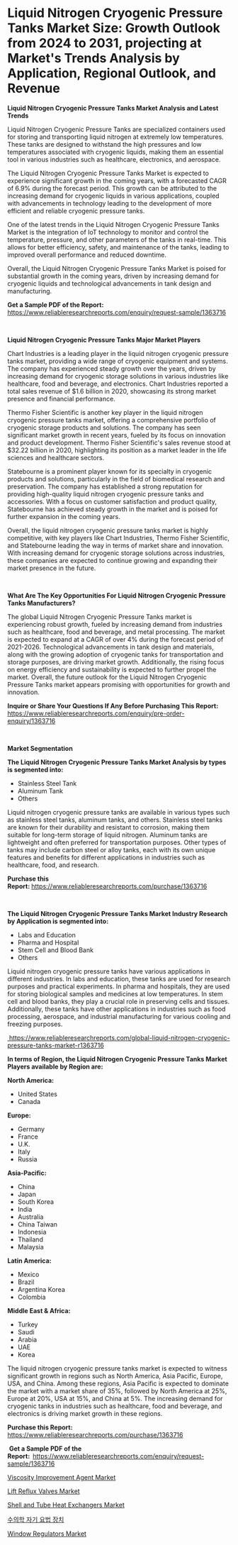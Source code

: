 <p><h1>Liquid Nitrogen Cryogenic Pressure Tanks Market Size: Growth Outlook from 2024 to 2031, projecting at Market's Trends Analysis by Application, Regional Outlook, and Revenue</h1></p><p><strong>Liquid Nitrogen Cryogenic Pressure Tanks Market Analysis and Latest Trends</strong></p>
<p><p>Liquid Nitrogen Cryogenic Pressure Tanks are specialized containers used for storing and transporting liquid nitrogen at extremely low temperatures. These tanks are designed to withstand the high pressures and low temperatures associated with cryogenic liquids, making them an essential tool in various industries such as healthcare, electronics, and aerospace.</p><p>The Liquid Nitrogen Cryogenic Pressure Tanks Market is expected to experience significant growth in the coming years, with a forecasted CAGR of 6.9% during the forecast period. This growth can be attributed to the increasing demand for cryogenic liquids in various applications, coupled with advancements in technology leading to the development of more efficient and reliable cryogenic pressure tanks.</p><p>One of the latest trends in the Liquid Nitrogen Cryogenic Pressure Tanks Market is the integration of IoT technology to monitor and control the temperature, pressure, and other parameters of the tanks in real-time. This allows for better efficiency, safety, and maintenance of the tanks, leading to improved overall performance and reduced downtime.</p><p>Overall, the Liquid Nitrogen Cryogenic Pressure Tanks Market is poised for substantial growth in the coming years, driven by increasing demand for cryogenic liquids and technological advancements in tank design and manufacturing.</p></p>
<p><strong>Get a Sample PDF of the Report:&nbsp;</strong> <a href="https://www.reliableresearchreports.com/enquiry/request-sample/1363716">https://www.reliableresearchreports.com/enquiry/request-sample/1363716</a></p>
<p>&nbsp;</p>
<p><strong>Liquid Nitrogen Cryogenic Pressure Tanks Major Market Players</strong></p>
<p><p>Chart Industries is a leading player in the liquid nitrogen cryogenic pressure tanks market, providing a wide range of cryogenic equipment and systems. The company has experienced steady growth over the years, driven by increasing demand for cryogenic storage solutions in various industries like healthcare, food and beverage, and electronics. Chart Industries reported a total sales revenue of $1.6 billion in 2020, showcasing its strong market presence and financial performance.</p><p>Thermo Fisher Scientific is another key player in the liquid nitrogen cryogenic pressure tanks market, offering a comprehensive portfolio of cryogenic storage products and solutions. The company has seen significant market growth in recent years, fueled by its focus on innovation and product development. Thermo Fisher Scientific's sales revenue stood at $32.22 billion in 2020, highlighting its position as a market leader in the life sciences and healthcare sectors.</p><p>Statebourne is a prominent player known for its specialty in cryogenic products and solutions, particularly in the field of biomedical research and preservation. The company has established a strong reputation for providing high-quality liquid nitrogen cryogenic pressure tanks and accessories. With a focus on customer satisfaction and product quality, Statebourne has achieved steady growth in the market and is poised for further expansion in the coming years. </p><p>Overall, the liquid nitrogen cryogenic pressure tanks market is highly competitive, with key players like Chart Industries, Thermo Fisher Scientific, and Statebourne leading the way in terms of market share and innovation. With increasing demand for cryogenic storage solutions across industries, these companies are expected to continue growing and expanding their market presence in the future.</p></p>
<p>&nbsp;</p>
<p><strong>What Are The Key Opportunities For Liquid Nitrogen Cryogenic Pressure Tanks Manufacturers?</strong></p>
<p><p>The global Liquid Nitrogen Cryogenic Pressure Tanks market is experiencing robust growth, fueled by increasing demand from industries such as healthcare, food and beverage, and metal processing. The market is expected to expand at a CAGR of over 4% during the forecast period of 2021-2026. Technological advancements in tank design and materials, along with the growing adoption of cryogenic tanks for transportation and storage purposes, are driving market growth. Additionally, the rising focus on energy efficiency and sustainability is expected to further propel the market. Overall, the future outlook for the Liquid Nitrogen Cryogenic Pressure Tanks market appears promising with opportunities for growth and innovation.</p></p>
<p><strong>Inquire or Share Your Questions If Any Before Purchasing This Report:</strong> <a href="https://www.reliableresearchreports.com/enquiry/pre-order-enquiry/1363716">https://www.reliableresearchreports.com/enquiry/pre-order-enquiry/1363716</a></p>
<p>&nbsp;</p>
<p><strong>Market Segmentation</strong></p>
<p><strong>The Liquid Nitrogen Cryogenic Pressure Tanks Market Analysis by types is segmented into:</strong></p>
<p><ul><li>Stainless Steel Tank</li><li>Aluminum Tank</li><li>Others</li></ul></p>
<p><p>Liquid nitrogen cryogenic pressure tanks are available in various types such as stainless steel tanks, aluminum tanks, and others. Stainless steel tanks are known for their durability and resistant to corrosion, making them suitable for long-term storage of liquid nitrogen. Aluminum tanks are lightweight and often preferred for transportation purposes. Other types of tanks may include carbon steel or alloy tanks, each with its own unique features and benefits for different applications in industries such as healthcare, food, and research.</p></p>
<p><strong>Purchase this Report:&nbsp;</strong><a href="https://www.reliableresearchreports.com/purchase/1363716">https://www.reliableresearchreports.com/purchase/1363716</a></p>
<p>&nbsp;</p>
<p><strong>The Liquid Nitrogen Cryogenic Pressure Tanks Market Industry Research by Application is segmented into:</strong></p>
<p><ul><li>Labs and Education</li><li>Pharma and Hospital</li><li>Stem Cell and Blood Bank</li><li>Others</li></ul></p>
<p><p>Liquid nitrogen cryogenic pressure tanks have various applications in different industries. In labs and education, these tanks are used for research purposes and practical experiments. In pharma and hospitals, they are used for storing biological samples and medicines at low temperatures. In stem cell and blood banks, they play a crucial role in preserving cells and tissues. Additionally, these tanks have other applications in industries such as food processing, aerospace, and industrial manufacturing for various cooling and freezing purposes.</p></p>
<p><a href="https://www.reliableresearchreports.com/global-liquid-nitrogen-cryogenic-pressure-tanks-market-r1363716">&nbsp;https://www.reliableresearchreports.com/global-liquid-nitrogen-cryogenic-pressure-tanks-market-r1363716</a></p>
<p><strong>In terms of Region, the Liquid Nitrogen Cryogenic Pressure Tanks Market Players available by Region are:</strong></p>
<p>
    <p> <strong> North America: </strong>
        <ul>
            <li>United States</li>
            <li>Canada</li>
        </ul>
        </p> 
    <p> <strong> Europe: </strong>
        <ul>
            <li>Germany</li>
            <li>France</li>
            <li>U.K.</li>
            <li>Italy</li>
            <li>Russia</li>
        </ul>
        </p> 
    <p> <strong> Asia-Pacific: </strong>
        <ul>
            <li>China</li>
            <li>Japan</li>
            <li>South Korea</li>
            <li>India</li>
            <li>Australia</li>
            <li>China Taiwan</li>
            <li>Indonesia</li>
            <li>Thailand</li>
            <li>Malaysia</li>
        </ul>
        </p> 
    <p> <strong> Latin America: </strong>
        <ul>
            <li>Mexico</li>
            <li>Brazil</li>
            <li>Argentina Korea</li>
            <li>Colombia</li>
        </ul>
        </p> 
    <p> <strong> Middle East & Africa: </strong>
        <ul>
            <li>Turkey</li>
            <li>Saudi</li>
            <li>Arabia</li>
            <li>UAE</li>
            <li>Korea</li>
        </ul>
    </p>
    </p>
<p><p>The liquid nitrogen cryogenic pressure tanks market is expected to witness significant growth in regions such as North America, Asia Pacific, Europe, USA, and China. Among these regions, Asia Pacific is expected to dominate the market with a market share of 35%, followed by North America at 25%, Europe at 20%, USA at 15%, and China at 5%. The increasing demand for cryogenic tanks in industries such as healthcare, food and beverage, and electronics is driving market growth in these regions.</p></p>
<p><strong>Purchase this Report: </strong><a href="https://www.reliableresearchreports.com/purchase/1363716">https://www.reliableresearchreports.com/purchase/1363716</a></p>
<p>&nbsp;<strong>Get a Sample PDF of the Report:&nbsp;&nbsp;</strong><a href="https://www.reliableresearchreports.com/enquiry/request-sample/1363716">https://www.reliableresearchreports.com/enquiry/request-sample/1363716</a></p>
<p><strong></strong></p>
<p><p><a href="https://www.linkedin.com/pulse/viscosity-improvement-agent-market-size-amp-share-analysis-3xyff?trackingId=Oa3hM6gEakoF0lxhlIjKGg%3D%3D">Viscosity Improvement Agent Market</a></p><p><a href="https://www.linkedin.com/pulse/lift-reflux-valves-industry-analysis-report-its-market-size-hyrgf?trackingId=cPH3Ucgkk8Hy7xbjAvbxQg%3D%3D">Lift Reflux Valves Market</a></p><p><a href="https://github.com/LaceyZemlak1/Market-Research-Report-List-1/blob/main/shell-and-tube-heat-exchangers-market.md">Shell and Tube Heat Exchangers Market</a></p><p><a href="https://github.com/rsg307664904/Market-Research-Report-List-2/blob/main/8099045177135.md">수의학 자기 요법 장치</a></p><p><a href="https://github.com/MyrtisWest1/Market-Research-Report-List-1/blob/main/window-regulators-market.md">Window Regulators Market</a></p></p>